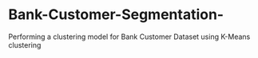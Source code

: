 # Bank-Customer-Segmentation-
Performing a clustering model for Bank Customer Dataset using K-Means clustering 

